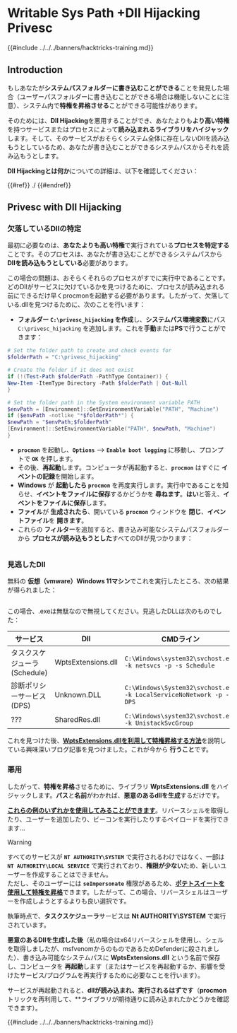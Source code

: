 # Writable Sys Path +Dll Hijacking Privesc

{{#include ../../../banners/hacktricks-training.md}}

## Introduction

もしあなたが**システムパスフォルダーに書き込むことができる**ことを発見した場合（ユーザーパスフォルダーに書き込むことができる場合は機能しないことに注意）、システム内で**特権を昇格させる**ことができる可能性があります。

そのためには、**Dll Hijacking**を悪用することができ、あなたよりも**より高い特権**を持つサービスまたはプロセスによって**読み込まれるライブラリをハイジャック**します。そして、そのサービスがおそらくシステム全体に存在しないDllを読み込もうとしているため、あなたが書き込むことができるシステムパスからそれを読み込もうとします。

**Dll Hijackingとは何か**についての詳細は、以下を確認してください：

{{#ref}}
./
{{#endref}}

## Privesc with Dll Hijacking

### 欠落しているDllの特定

最初に必要なのは、**あなたよりも高い特権**で実行されている**プロセスを特定する**ことです。そのプロセスは、あなたが書き込むことができるシステムパスから**Dllを読み込もうとしている**必要があります。

この場合の問題は、おそらくそれらのプロセスがすでに実行中であることです。どのDllがサービスに欠けているかを見つけるために、プロセスが読み込まれる前にできるだけ早くprocmonを起動する必要があります。したがって、欠落している.dllを見つけるために、次のことを行います：

- **フォルダー `C:\privesc_hijacking` を作成**し、**システムパス環境変数**にパス `C:\privesc_hijacking` を追加します。これを**手動**または**PS**で行うことができます：
```powershell
# Set the folder path to create and check events for
$folderPath = "C:\privesc_hijacking"

# Create the folder if it does not exist
if (!(Test-Path $folderPath -PathType Container)) {
New-Item -ItemType Directory -Path $folderPath | Out-Null
}

# Set the folder path in the System environment variable PATH
$envPath = [Environment]::GetEnvironmentVariable("PATH", "Machine")
if ($envPath -notlike "*$folderPath*") {
$newPath = "$envPath;$folderPath"
[Environment]::SetEnvironmentVariable("PATH", $newPath, "Machine")
}
```
- **`procmon`** を起動し、**`Options`** --> **`Enable boot logging`** に移動し、プロンプトで **`OK`** を押します。
- その後、**再起動**します。コンピュータが再起動すると、**`procmon`** はすぐに **イベントの記録**を開始します。
- **Windows** が **起動したら `procmon`** を再度実行します。実行中であることを知らせ、**イベントをファイルに保存**するかどうかを **尋ねます**。**はい**と答え、**イベントをファイルに保存**します。
- **ファイル**が **生成されたら**、開いている **`procmon`** ウィンドウを **閉じ**、**イベントファイル**を **開きます**。
- これらの **フィルター**を追加すると、書き込み可能なシステムパスフォルダーから **プロセスが読み込もうとした**すべてのDllが見つかります：

<figure><img src="../../../images/image (945).png" alt=""><figcaption></figcaption></figure>

### 見逃したDll

無料の **仮想（vmware）Windows 11マシン**でこれを実行したところ、次の結果が得られました：

<figure><img src="../../../images/image (607).png" alt=""><figcaption></figcaption></figure>

この場合、.exeは無駄なので無視してください。見逃したDLLは次のものでした：

| サービス                         | Dll                | CMDライン                                                             |
| ------------------------------- | ------------------ | -------------------------------------------------------------------- |
| タスクスケジューラ (Schedule)       | WptsExtensions.dll | `C:\Windows\system32\svchost.exe -k netsvcs -p -s Schedule`          |
| 診断ポリシーサービス (DPS) | Unknown.DLL        | `C:\Windows\System32\svchost.exe -k LocalServiceNoNetwork -p -s DPS` |
| ???                             | SharedRes.dll      | `C:\Windows\system32\svchost.exe -k UnistackSvcGroup`                |

これを見つけた後、[**WptsExtensions.dllを利用して特権昇格する方法**](https://juggernaut-sec.com/dll-hijacking/#Windows_10_Phantom_DLL_Hijacking_-_WptsExtensionsdll)を説明している興味深いブログ記事を見つけました。これが今から **行うこと**です。

### 悪用

したがって、**特権を昇格**させるために、ライブラリ **WptsExtensions.dll** をハイジャックします。**パス**と**名前**がわかれば、**悪意のあるdllを生成**するだけです。

[**これらの例のいずれかを使用してみることができます**](#creating-and-compiling-dlls)。リバースシェルを取得したり、ユーザーを追加したり、ビーコンを実行したりするペイロードを実行できます...

> [!WARNING]
> すべてのサービスが **`NT AUTHORITY\SYSTEM`** で実行されるわけではなく、一部は **`NT AUTHORITY\LOCAL SERVICE`** で実行されており、**権限が少ない**ため、新しいユーザーを作成することはできません。\
> ただし、そのユーザーには **`seImpersonate`** 権限があるため、[**ポテトスイートを使用して特権を昇格**](../roguepotato-and-printspoofer.md)できます。したがって、この場合、リバースシェルはユーザーを作成しようとするよりも良い選択です。

執筆時点で、**タスクスケジューラ**サービスは **Nt AUTHORITY\SYSTEM** で実行されています。

**悪意のあるDllを生成した後**（私の場合はx64リバースシェルを使用し、シェルを取得しましたが、msfvenomからのものであるためDefenderに殺されました）、書き込み可能なシステムパスに **WptsExtensions.dll** という名前で保存し、コンピュータを **再起動**します（またはサービスを再起動するか、影響を受けたサービス/プログラムを再実行するために必要なことを行います）。

サービスが再起動されると、**dllが読み込まれ、実行されるはずです**（**procmon**トリックを再利用して、**ライブラリが期待通りに読み込まれたかどうかを確認できます）。

{{#include ../../../banners/hacktricks-training.md}}
